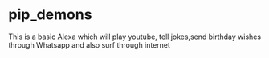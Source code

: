 # pip_demons
This is a basic Alexa which will play youtube, tell jokes,send birthday wishes through Whatsapp and also surf through internet
